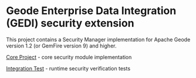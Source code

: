 # Geode Enterprise Data Integration (GEDI) security extension

This project contains a Security Manager implementation for Apache Geode
version 1.2  (or GemFire version 9) and higher.


[Core Project](security-api) - core security module implementation

[Integration Test](security-int-tests) - runtime security verification tests








